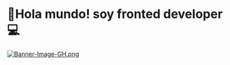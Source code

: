 # 👋Hola mundo! soy fronted developer💻

[![Banner-Image-GH.png](https://i.postimg.cc/pLrvjcth/Banner-Image-GH.png)](https://postimg.cc/MvCg2DHq)
<!--
**Katherinezam/Katherinezam** is a ✨ _special_ ✨ repository because its `README.md` (this file) appears on your GitHub profile.

Here are some ideas to get you started:

- 🌱 I’m currently learning ...
- 👯 I’m looking to collaborate on ...
- 🤔 I’m looking for help with ...
- 💬 Ask me about ...
- 📫 How to reach me: ...
- 😄 Pronouns: ...
- ⚡ Fun fact: ...
-->

